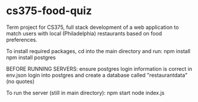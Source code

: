 # cs375-food-quiz
Term project for CS375, full stack development of a web application to match users with local (Philadelphia) restaurants based on food preferences.

To install required packages, cd into the main directory and run:
npm install
npm install postgres

BEFORE RUNNING SERVERS:
ensure postgres login information is correct in env.json
login into postgres and create a database called "restaurantdata" (no quotes)

To run the server (still in main directory):
npm start
node index.js